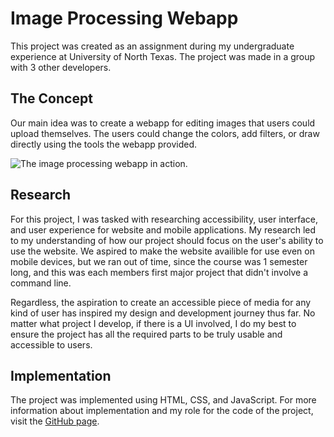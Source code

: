 # Image Processing Webapp
This project was created as an assignment during my undergraduate experience at
University of North Texas. The project was made in a group with 3 other developers.

## The Concept
Our main idea was to create a webapp for editing images that users could upload themselves.
The users could change the colors, add filters, or draw directly using the tools the webapp
provided.

![The image processing webapp in action.](/assets/image-processor/page.jpg)

## Research
For this project, I was tasked with researching accessibility, user interface, and user experience
for website and mobile applications. My research led to my understanding of how our project should
focus on the user's ability to use the website. We aspired to make the website availible for use even
on mobile devices, but we ran out of time, since the course was 1 semester long, and this was each
members first major project that didn't involve a command line.

Regardless, the aspiration to create an accessible piece of media for any kind of user has inspired my
design and development journey thus far. No matter what project I develop, if there is a UI involved, I
do my best to ensure the project has all the required parts to be truly usable and accessible to users.

## Implementation
The project was implemented using HTML, CSS, and JavaScript. For more information about implementation
and my role for the code of the project, visit the [GitHub page](https://www.github.com/kalvingarcia/image-processor).
